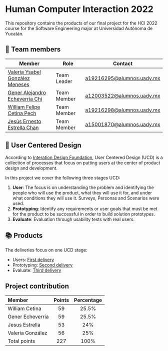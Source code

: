 # Human Computer Interaction 2022
This repository contains the products of our final project for the HCI 2022 course for the Software Engineering major at Universidad Autónoma de Yucatán.

## :partying_face:	Team members
<table>
  <thead>
    <tr>
      <th>Member</th>
      <th>Role</th>
      <th>Contact</th>
    </tr>
  </thead>
  <tbody>
    <tr>
      <td><a href="https://github.com/valeegms">Valeria Ysabel González Meneses</a></td>
      <td>Team Leader</td>
      <td><a href="mailto:a19216295@alumnos.uady.mx">a19216295@alumnos.uady.mx</a></td>
    </tr>
    <tr>
      <td><a href="https://github.com/GenerEcheverria">Gener Alejandro Echeverría Chi</a></td>
      <td>Team Member</td>
      <td><a href="mailto:a12003522@alumnos.uady.mx">a12003522@alumnos.uady.mx</a></td>
    </tr>
    <tr>
      <td><a href="https://github.com/WillisCorp">William Felipe Cetina Pech</a></td>
      <td>Team Member</td>
      <td><a href="mailto:a19216298@alumnos.uady.mx">a19216298@alumnos.uady.mx</a></td>
    </tr>
     <tr>
      <td><a href="https://github.com/Jesusflosd">Jesús Ernesto Estrella Chan</a></td>
      <td>Team Member</td>
       <td><a href="mailto:a15001870@alumnos.uady.mx">a15001870@alumnos.uady.mx</a></td>
    </tr>     
  </tbody>
  </table>


## :eyes:	User Centered Design
According to [Interation Design Foundation](https://www.interaction-design.org/literature/topics/user-centered-design#:~:text=User%2Dcentered%20design%20(UCD),and%20accessible%20products%20for%20them), User Centered Design (UCD) is a collection of processes that focus on putting users at the center of product design and development.

In this project we cover the following three stages UCD:

1. **User**: The focus is on understanding the problem and identifying the people who will use the product, what they will use it for, and under what conditions they will use it. Surveys, Personas and Scenarios were used.
2. **Prototyping**: Identify any  requirements or user goals that must be met for the product to be successful in order to build solution prototypes. 
3. **Evaluate**: Evaluation through usability tests with real users.

## :books:	Products
The deliveries focus on one UCD stage:

- Users: [First delivery](Deliveries/Delivery1.md)
- Prototyping: [Second delivery](Deliveries/Delivery2.md)
- Evaluate: [Third delivery](Deliveries/Delivery3.md)

## Project contribution
| Member        | Points | Percentage         |
| :---------------- | :---: | :--------------------: |
| William Cetina |   59   |   25.5%    |
| Gener Echeverria |  59    |    25.5%   |
| Jesus Estrella |   53   |   24%    |
| Valeria González |   56   |   25%   |
| Total points |   227   | 100%      |